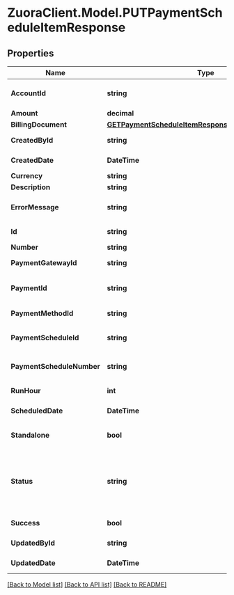 # ZuoraClient.Model.PUTPaymentScheduleItemResponse

## Properties

Name | Type | Description | Notes
------------ | ------------- | ------------- | -------------
**AccountId** | **string** | ID of the customer account that owns the payment schedule item, for example &#x60;402880e741112b310149b7343ef81234&#x60;.  | [optional] 
**Amount** | **decimal** | The amount of the payment.  | [optional] 
**BillingDocument** | [**GETPaymentScheduleItemResponseAllOfBillingDocument**](GETPaymentScheduleItemResponseAllOfBillingDocument.md) |  | [optional] 
**CreatedById** | **string** | The ID of the user who created the payment schedule item.  | [optional] 
**CreatedDate** | **DateTime** | The date and time when the payment schedule item was created.  | [optional] 
**Currency** | **string** | The currency of the payment.  | [optional] 
**Description** | **string** | The description of the payment schedule item.  | [optional] 
**ErrorMessage** | **string** | The error message indicating if the error is related to the configuration or the payment collection.  | [optional] 
**Id** | **string** | ID of the payment schedule item. For example, &#x60;412880e749b72b310149b7343ef81346&#x60;.  | [optional] 
**Number** | **string** | Number of the payment schedule item.  | [optional] 
**PaymentGatewayId** | **string** | ID of the payment gateway of the payment schedule item.  | [optional] 
**PaymentId** | **string** | ID of the payment that is created by the payment schedule item， or linked to the payment schedule item.   | [optional] 
**PaymentMethodId** | **string** | ID of the payment method of the payment schedule item.  | [optional] 
**PaymentScheduleId** | **string** | ID of the payment schedule that contains the payment schedule item, for example, &#x60;ID402880e749b72b310149b7343ef80005&#x60;,  | [optional] 
**PaymentScheduleNumber** | **string** | Number of the payment schedule that contains the payment schedule item, for example, &#x60;ID402880e749b72b310149b7343ef80005&#x60;,  | [optional] 
**RunHour** | **int** | At which hour in the day in the tenant’s timezone this payment will be collected.  | [optional] 
**ScheduledDate** | **DateTime** | The scheduled date when the payment is processed.  | [optional] 
**Standalone** | **bool** | Indicates if the payment created by the payment schedule item is a standalone payment.  | [optional] 
**Status** | **string** | ID of the payment method of the payment schedule item.  - &#x60;Pending&#x60;: Waiting for processing. - &#x60;Processed&#x60;: The payment has been collected. - &#x60;Error&#x60;: Failed to collect the payment. - &#x60;Canceled&#x60;: After a pending payment schedule item is canceled by the user, the item is marked as &#x60;Canceled&#x60;.  | [optional] 
**Success** | **bool** | Returns &#x60;true&#x60; if the request was processed successfully.   | [optional] 
**UpdatedById** | **string** | The ID of the user who updated the payment schedule item.  | [optional] 
**UpdatedDate** | **DateTime** | The date and time when the payment schedule item was last updated.  | [optional] 

[[Back to Model list]](../README.md#documentation-for-models) [[Back to API list]](../README.md#documentation-for-api-endpoints) [[Back to README]](../README.md)

